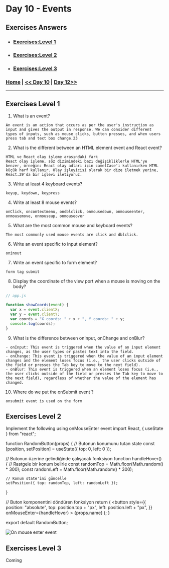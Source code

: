 # Day 10 -  Events

## Exercises Answers

- ### [Exercises:Level 1](#exercises-level-1)
- ### [Exercises:Level 2](#exercises-level-2)
- ### [Exercises:Level 3](#exercises-level-3)

### [Home](../README.md) | [<< Day 10](./day_10.md) | [Day 12>>](./day_11.md/) <hr>


## Exercises Level 1

1. What is an event?
```
An event is an action that occurs as per the user's instruction as input and gives the output in response. We can consider different types of inputs, such as mouse clicks, button presses, and when users press tab and text box change.23
```
2. What is the different between an HTML element event and React event?
```
HTML ve React olay işleme arasındaki fark
React olay işleme, söz dizimindeki bazı değişikliklerle HTML'ye benzer, örneğin: React olay adları için camelCase'i kullanırken HTML küçük harf kullanır. Olay işleyicisi olarak bir dize iletmek yerine, React.29'da bir işlevi iletiyoruz.
```
3. Write at least 4 keyboard events?

```
keyup, keydown, keypress
```
4. Write at least 8 mouse events?
```
onClick, oncontextmenu, ondblclick, onmousedown, onmouseenter, onmousemove, onmouseup, onmouseover
```
5. What are the most common mouse and keyboard events?
```
The most commonly used mouse events are click and dblclick.
```
6. Write an event specific to input element?
```
oninout
```
7. Write an event specific to form element?
```
form tag submit
```
8. Display the coordinate of the view port when a mouse is moving on the body?
```js
// app.js

function showCoords(event) {
  var x = event.clientX;
  var y = event.clientY;
  var coords = "X coords: " + x + ", Y coords: " + y;
  console.log(coords);
}

```
9. What is the difference between onInput, onChange and onBlur?
```
- onInput: This event is triggered when the value of an input element changes, as the user types or pastes text into the field. 
- onChange: This event is triggered when the value of an input element changes and the element loses focus (i.e., the user clicks outside of the field or presses the Tab key to move to the next field). 
- onBlur: This event is triggered when an element loses focus (i.e., the user clicks outside of the field or presses the Tab key to move to the next field), regardless of whether the value of the element has changed.
```
10. Where do we put the onSubmit event ?
```
onsubmit event is used on the form
```

## Exercises Level 2

Implement the following using onMouseEnter event
import React, { useState } from "react";

function RandomButton(props) {
  // Butonun konumunu tutan state
  const [position, setPosition] = useState({ top: 0, left: 0 });

  // Butonun üzerine gelindiğinde çalışacak fonksiyon
  function handleHover() {
    // Rastgele bir konum belirle
    const randomTop = Math.floor(Math.random() * 300);
    const randomLeft = Math.floor(Math.random() * 300);

    // Konum state'ini güncelle
    setPosition({ top: randomTop, left: randomLeft });
  }

  // Buton komponentini döndüren fonksiyon
  return (
    <button
      style={{
        position: "absolute",
        top: position.top + "px",
        left: position.left + "px",
      }}
      onMouseEnter={handleHover}
    >
      {props.name}
    </button>
  );
}

export default RandomButton;

![On mouse enter event](../images/react_event_on_mouse_enter.gif)

## Exercises Level 3

Coming
